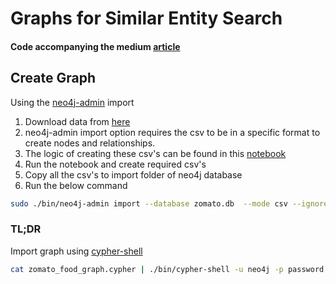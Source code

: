 # Graphs for Similar Entity Search 

#### Code accompanying the medium [article](https://medium.com/coreview-systems/graphs-for-similarity-search-23a23364d08f)
## Create Graph

Using the [neo4j-admin](https://neo4j.com/docs/operations-manual/current/tools/import/syntax/) import 
1. Download data from [here](https://www.kaggle.com/himanshupoddar/zomato-bangalore-restaurants) 
2. neo4j-admin import option requires the csv to be in a specific format to create nodes and relationships.
3. The logic of creating these csv's can be found in this [notebook](https://github.com/deepam8155/SimNode/blob/master/Food_graph_logic.ipynb)
4. Run the notebook and create required csv's
5. Copy all the csv's to import folder of neo4j database
6. Run the below command 
```bash
sudo ./bin/neo4j-admin import --database zomato.db  --mode csv --ignore-missing-nodes --multiline-fields=True --ignore-duplicate-nodes --nodes:Location=import/locations.csv --nodes:Restaurant=import/restaurant.csv --nodes:Dish=import/dishes.csv --nodes:Type=import/type.csv --nodes:Cuisine=import/cuisine.csv --relationships:SERVES_CUISINE=import/cuisine_restaurant.csv --relationships:SERVES_DISH=import/restaurant_dish.csv --relationships:FALL_UNDER import/type_restaurant.csv --relationships:FAMOUS_FOR=import/liked_dishes_restaurant.csv --relationships:IN_AREA=import/restaurant_location.csv
```

### TL;DR

Import graph using [cypher-shell](https://neo4j.com/developer/kb/export-sub-graph-to-cypher-and-import/)

```bash
cat zomato_food_graph.cypher | ./bin/cypher-shell -u neo4j -p password
```

